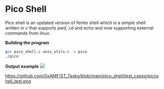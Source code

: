 # Pico Shell
Pico shell is an updated version of femto shell which is a simple shell written in c that supports pwd, cd and echo and now supporting external commands from linux.

**Building the program**

``` bash
gcc pico_shell.c unix_utils.c -o pico
./pico
```

**Output example**
![](https://github.com/0xAMF/ST_Tasks/tree/main/pico_shell/test_cases/pico_shelltest.png)

https://github.com/0xAMF/ST_Tasks/blob/main/pico_shell/test_cases/picoshell_test.png

